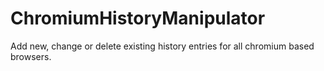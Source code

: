 # ChromiumHistoryManipulator
Add new, change or delete existing history entries for all chromium based browsers. 
